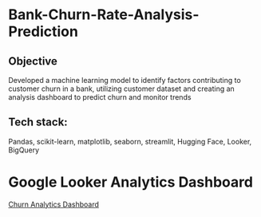 # **Bank-Churn-Rate-Analysis-Prediction**
## **Objective**
Developed a machine learning model to identify factors contributing to customer churn in a bank, utilizing customer dataset and creating an analysis dashboard to predict churn and monitor trends

## **Tech stack**: 
Pandas, scikit-learn, matplotlib, seaborn, streamlit, Hugging Face, Looker, BigQuery

# **Google Looker Analytics Dashboard**
[Churn Analytics Dashboard](https://lookerstudio.google.com/reporting/fda9f4ee-7b07-4d62-a910-de031a2211e6)
